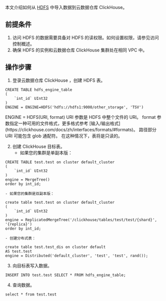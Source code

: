 本文介绍如何从 [HDFS](https://cloud.tencent.com/product/chdfs) 中导入数据到云数据仓库 ClickHouse。 

## 前提条件
1. 访问 HDFS 的数据需要具备对 HDFS 的读权限。如何设置权限，请参见访问控制概述。
2. 确保 HDFS 的实例和云数据仓库 ClickHouse 集群处在相同 VPC 中。

## 操作步骤
1. 登录云数据仓库 ClickHouse ，创建 HDFS 表。
```
CREATE TABLE hdfs_engine_table
(
    `int_id` UInt32
)
ENGINE = ENGINE=HDFS('hdfs://hdfs1:9000/other_storage', 'TSV')
```
<dx-alert infotype="explain" title="参考">
ENGINE = HDFS(URI, format)
URI 参数是 HDFS 中整个文件的 URI。 format 参数指定一种可用的文件格式，更多格式参考 [输入/输出格式](https://clickhouse.com/docs/zh/interfaces/formats/#formats)。 路径部分 URI 可能包含 glob 通配符。 在这种情况下，表将是只读的。
</dx-alert>



2. 创建 ClickHouse 目标表。
	- 如果您的集群是单副本版：
```
CREATE TABLE test.test on cluster default_cluster
(
    `int_id` UInt32
)
engine = MergeTree()
order by int_id;
```
	- 如果您的集群是双副本版：
```
create table test.test on cluster default_cluster
(
    `int_id` UInt32
)
engine = ReplicatedMergeTree('/clickhouse/tables/test/test/{shard}', '{replica}')
order by int_id;
```
	- 创建分布式表：
```
create table test.test_dis on cluster default
AS test.test
engine = Distributed('default_cluster', 'test', 'test', rand());
```
3. 向目标表写入数据。
```
INSERT INTO test.test SELECT * FROM hdfs_engine_table;
```
4. 查询数据。
```
select * from test.test
```

